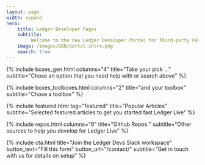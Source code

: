 ```yaml
---
layout: page
width: expand
hero:
    title: Ledger Developer Pages
    subtitle:
         Welcome to the new Ledger Developer Portal for Third-party Foundations and blockchain teams who want to develop their <br> currency and services in the Desktop and Mobile versions of Ledger Live
    image: /images/GEN/portal-intro.png
    search: true
---
```


{% include boxes_gen.html columns="4" title="Take your pick ..." subtitle="Chose an option that you need help with or search above" %}

{% include boxes_toolboxes.html columns="2" title="and your toolbox" subtitle="Chose a toolbox" %}

{% include featured.html tag="featured" title="Popular Articles" subtitle="Selected featured articles to get you started fast Ledger Live" %}

{% include repos.html columns="6" title="Github Repos " subtitle="Other sources to help you develop for Ledger Live" %}

{% include cta.html title="Join the Ledger Devs Slack workspace" button_text="Fill this form" button_url="/contact/" subtitle="Get in touch with us for details on setup" %}

